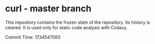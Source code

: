 # curl - master branch

This repository contains the frozen state of the repository.
Its history is cleared. It is used only for static code
analysis with Codacy.

Commit Time: 1734547093